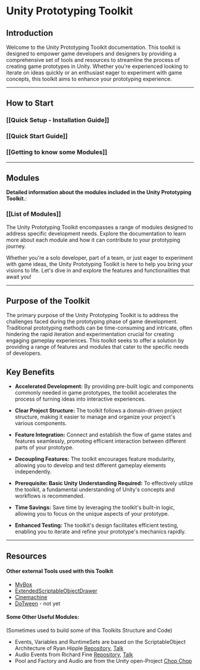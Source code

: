 # Unity Prototyping Toolkit

## Introduction

Welcome to the Unity Prototyping Toolkit documentation. This toolkit is designed to empower game developers and designers by providing a comprehensive set of tools and resources to streamline the process of creating game prototypes in Unity. Whether you're experienced looking to iterate on ideas quickly or an enthusiast eager to experiment with game concepts, this toolkit aims to enhance your prototyping experience.

---
## How to Start

### [[Quick Setup - Installation Guide]]

### [[Quick Start Guide]]

### [[Getting to know some Modules]]

---
## Modules

**Detailed information about the modules included in the Unity Prototyping Toolkit.**:
### [[List of Modules]]

The Unity Prototyping Toolkit encompasses a range of modules designed to address specific development needs. Explore the documentation to learn more about each module and how it can contribute to your prototyping journey.

Whether you're a solo developer, part of a team, or just eager to experiment with game ideas, the Unity Prototyping Toolkit is here to help you bring your visions to life. Let's dive in and explore the features and functionalities that await you!

---
## Purpose of the Toolkit

The primary purpose of the Unity Prototyping Toolkit is to address the challenges faced during the prototyping phase of game development. Traditional prototyping methods can be time-consuming and intricate, often hindering the rapid iteration and experimentation crucial for creating engaging gameplay experiences. This toolkit seeks to offer a solution by providing a range of features and modules that cater to the specific needs of developers.
## Key Benefits

- **Accelerated Development:** By providing pre-built logic and components commonly needed in game prototypes, the toolkit accelerates the process of turning ideas into interactive experiences.

- **Clear Project Structure:** The toolkit follows a domain-driven project structure, making it easier to manage and organize your project's various components.

- **Feature Integration:** Connect and establish the flow of game states and features seamlessly, promoting efficient interaction between different parts of your prototype.

- **Decoupling Features:** The toolkit encourages feature modularity, allowing you to develop and test different gameplay elements independently.

- **Prerequisite: Basic Unity Understanding Required:** To effectively utilize the toolkit, a fundamental understanding of Unity's concepts and workflows is recommended.

- **Time Savings:** Save time by leveraging the toolkit's built-in logic, allowing you to focus on the unique aspects of your prototype.

- **Enhanced Testing:** The toolkit's design facilitates efficient testing, enabling you to iterate and refine your prototype's mechanics rapidly.

---
## Resources
#### Other external Tools used with this Toolkit

-  [MyBox](https://github.com/Deadcows/MyBox)
-  [ExtendedScriptableObjectDrawer](https://gist.github.com/tomkail/ba4136e6aa990f4dc94e0d39ec6a058c)
-  [Cinemachine](https://docs.unity3d.com/Packages/com.unity.cinemachine@2.3/manual/index.html)
-  [DoTween](http://dotween.demigiant.com/getstarted.php) - not yet

#### Some Other Useful Modules: 
(Sometimes used to build some of this Toolkits Structure and Code)

-  Events, Variables and RuntimeSets are based on the ScriptableObject Architecture of Ryan Hipple [Repository](https://github.com/roboryantron/Unite2017), [Talk](https://www.youtube.com/watch?v=raQ3iHhE_Kk)
-  Audio Events from Richard Fine [Repository](https://github.com/richard-fine/scriptable-object-demo), [Talk](https://www.youtube.com/watch?v=6vmRwLYWNRo)
-  Pool and Factory and Audio are from the Unity open-Project [Chop Chop](https://github.com/UnityTechnologies/open-project-1)